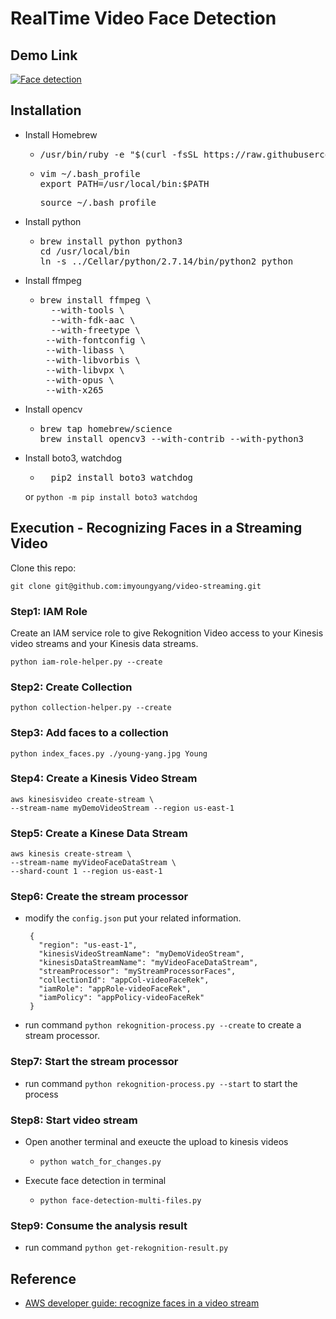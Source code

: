 # RealTime Video Face Detection

## Demo Link
[![Face detection](http://img.youtube.com/vi/82zVzJDMcNo/0.jpg)](http://www.youtube.com/watch?v=82zVzJDMcNo "RealTime Face Detection")

## Installation

* Install Homebrew
	* <pre>
	  /usr/bin/ruby -e "$(curl -fsSL https://raw.githubusercontent.com/Homebrew/install/master/install)"
	  </pre>
	* <pre>
	  vim ~/.bash_profile
	  export PATH=/usr/local/bin:$PATH
	  </pre>
	  <pre>
	  source ~/.bash_profile
	  </pre>

* Install python
	* <pre>
	  brew install python python3
	  cd /usr/local/bin
	  ln -s ../Cellar/python/2.7.14/bin/python2 python
	  </pre>

* Install ffmpeg
	* <pre>
	  brew install ffmpeg \
    	--with-tools \
    	--with-fdk-aac \
   		--with-freetype \
	   --with-fontconfig \
	   --with-libass \
	   --with-libvorbis \
	   --with-libvpx \
	   --with-opus \
	   --with-x265
    </pre>
* Install opencv
	* <pre>
	  brew tap homebrew/science
	  brew install opencv3 --with-contrib --with-python3
	  </pre>
* Install boto3, watchdog
  * <pre>
	  pip2 install boto3 watchdog
	</pre>
   or `python -m pip install boto3 watchdog`

## Execution - Recognizing Faces in a Streaming Video

Clone this repo:

`git clone git@github.com:imyoungyang/video-streaming.git`

### Step1: IAM Role
Create an IAM service role to give Rekognition Video access to your Kinesis video streams and your Kinesis data streams.

```
python iam-role-helper.py --create
```
		
### Step2: Create Collection

```
python collection-helper.py --create
```

### Step3: Add faces to a collection
  
```
python index_faces.py ./young-yang.jpg Young
```

### Step4: Create a Kinesis Video Stream

```
aws kinesisvideo create-stream \
--stream-name myDemoVideoStream --region us-east-1
```
	
### Step5: Create a Kinese Data Stream

```
aws kinesis create-stream \
--stream-name myVideoFaceDataStream \
--shard-count 1 --region us-east-1
```

### Step6: Create the stream processor
* modify the `config.json` put your related information.
   
   ```
	{
	  "region": "us-east-1",
	  "kinesisVideoStreamName": "myDemoVideoStream",
	  "kinesisDataStreamName": "myVideoFaceDataStream",
	  "streamProcessor": "myStreamProcessorFaces",
	  "collectionId": "appCol-videoFaceRek",
	  "iamRole": "appRole-videoFaceRek",
	  "iamPolicy": "appPolicy-videoFaceRek"
	}
	```

* run command `python rekognition-process.py --create` to create a stream processor.
	
### Step7: Start the stream processor

* run command `python rekognition-process.py --start` to start the process

### Step8: Start video stream

* Open another terminal and exeucte the upload to kinesis videos
	* `python watch_for_changes.py`

* Execute face detection in terminal
	* `python face-detection-multi-files.py`

### Step9: Consume the analysis result

* run command `python get-rekognition-result.py`

## Reference
* [AWS developer guide: recognize faces in a video stream](https://docs.aws.amazon.com/rekognition/latest/dg/recognize-faces-in-a-video-stream.html)

